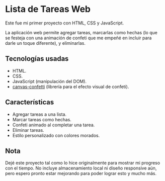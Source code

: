 # Lista de Tareas Web

Este fue mi primer proyecto con HTML, CSS y JavaScript.

La aplicación web permite agregar tareas, marcarlas como hechas (lo que se festeja con una animación de confeti que me empeñé en incluir para darle un toque diferente), y eliminarlas.

## Tecnologías usadas

- HTML.
- CSS.
- JavaScript (manipulación del DOM).
- [canvas-confetti](https://www.npmjs.com/package/canvas-confetti) (librería para el efecto visual de confeti).

## Características

- Agregar tareas a una lista.
- Marcar tareas como hechas.
- Confeti animado al completar una tarea.
- Eliminar tareas.
- Estilo personalizado con colores morados.

## Nota

Dejé este proyecto tal como lo hice originalmente para mostrar mi progreso con el tiempo. No incluye almacenamiento local ni diseño responsive aún, pero espero pronto estar mejorando para poder lograr esto y mucho más.
